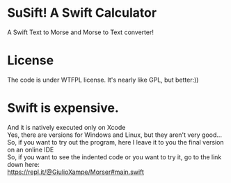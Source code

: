 # SuSift! A Swift Calculator
A Swift Text to Morse and Morse to Text converter!<br>
# License
The code is under WTFPL license. It's nearly like GPL, but better:))
# Swift is expensive.
And it is natively executed only on Xcode<br>
Yes, there are versions for Windows and Linux, but they aren't very good...<br>
So, if you want to try out the program, here I leave it to you the final version on an online IDE<br>
So, if you want to see the indented code or you want to try it, go to the link down here:<br>
https://repl.it/@GiulioXampe/Morser#main.swift
